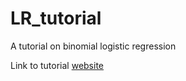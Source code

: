 # LR_tutorial
A tutorial on binomial logistic regression

Link to tutorial [website](https://elizobo.github.io/LR_tutorial/)
